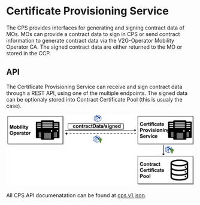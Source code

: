 # Certificate Provisioning Service

The CPS provides interfaces for generating and signing contract data of MOs. MOs can provide a contract data to sign in CPS or send contract information to generate contract data via the V2G-Operator Mobility Operator CA. The signed contract data are either returned to the MO or stored in the CCP.


## API

The Certificate Provisioning Service can receive and sign contract data through a REST API, using one of the multiple endpoints. The signed data can be optionaly stored into Contract Certificate Pool (this is usualy the case).

![CPS interfaces](../../assets/images/interfaces_cps.png)

All CPS API documenatation can be found at [cps.v1.json](./../../reference/cps.v1.json).

